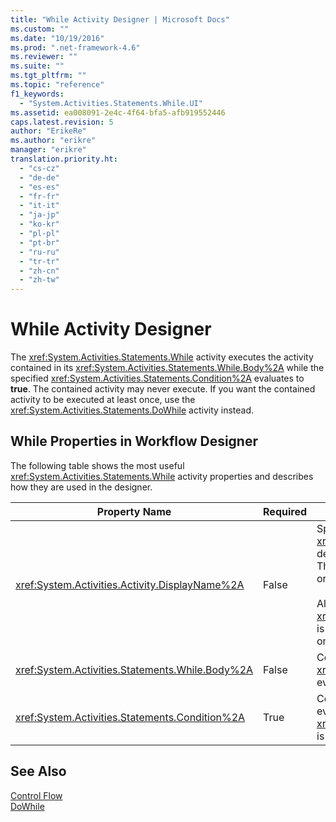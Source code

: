 ```yaml
---
title: "While Activity Designer | Microsoft Docs"
ms.custom: ""
ms.date: "10/19/2016"
ms.prod: ".net-framework-4.6"
ms.reviewer: ""
ms.suite: ""
ms.tgt_pltfrm: ""
ms.topic: "reference"
f1_keywords: 
  - "System.Activities.Statements.While.UI"
ms.assetid: ea008091-2e4c-4f64-bfa5-afb919552446
caps.latest.revision: 5
author: "ErikeRe"
ms.author: "erikre"
manager: "erikre"
translation.priority.ht: 
  - "cs-cz"
  - "de-de"
  - "es-es"
  - "fr-fr"
  - "it-it"
  - "ja-jp"
  - "ko-kr"
  - "pl-pl"
  - "pt-br"
  - "ru-ru"
  - "tr-tr"
  - "zh-cn"
  - "zh-tw"
---
```

# While Activity Designer
The <xref:System.Activities.Statements.While> activity executes the activity contained in its <xref:System.Activities.Statements.While.Body%2A> while the specified <xref:System.Activities.Statements.Condition%2A> evaluates to **true**. The contained activity may never execute. If you want the contained activity to be executed at least once, use the <xref:System.Activities.Statements.DoWhile> activity instead.  
  
## While Properties in Workflow Designer  
 The following table shows the most useful <xref:System.Activities.Statements.While> activity properties and describes how they are used in the designer.  
  
|Property Name|Required|Usage|  
|-------------------|--------------|-----------|  
|<xref:System.Activities.Activity.DisplayName%2A>|False|Specifies the friendly name of the <xref:System.Activities.Statements.While> activity designer in the header. The default value is While. The value can be edited in the **Properties** window or directly on the activity designer header.<br /><br /> Although the <xref:System.Activities.Activity.DisplayName%2A> is not strictly required, it is a best practice to use one.|  
|<xref:System.Activities.Statements.While.Body%2A>|False|Contains the activity to execute while the <xref:System.Activities.Statements.Condition%2A> evaluates to **true**.|  
|<xref:System.Activities.Statements.Condition%2A>|True|Contains the [!INCLUDE[vbprvb](../code-quality/includes/vbprvb_md.md)] expression that is evaluated to determine whether the activity in the <xref:System.Activities.Statements.While.Body%2A> is to be executed.|  
  
## See Also  
 [Control Flow](../workflow-designer/control-flow-activity-designers.md)   
 [DoWhile](../workflow-designer/dowhile-activity-designer.md)
